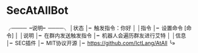 # SecAtAllBot

╭────╺说明╸────╮
│状态
│╸触发指令：你好
│
│指令
│╸设置命令 [命令]
│
│说明
│╸在群内发送触发指令
│╸机器人会遍历群友进行艾特
│
│信息
│╸SEC插件
│╸MIT协议开源
│╸https://github.com/IctLang/AtAll
╰»

